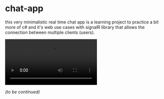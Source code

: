 # chat-app

this very minimalistic real time chat app is a learning project to practice a bit more of c# and it's web use cases 
with signalR library that allows the connection between multiple clients (users). 

![demo](https://github.com/oldsoulofmo/chat-app/blob/main/giphy.mov)

_(to be continued)_

